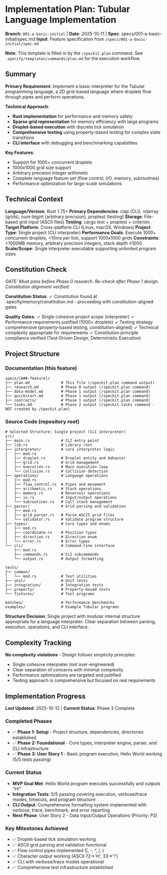 # Implementation Plan: Tubular Language Implementation

**Branch**: `001-a-basic-initial` | **Date**: 2025-10-11 | **Spec**: specs/001-a-basic-initial/spec.md
**Input**: Feature specification from `/specs/001-a-basic-initial/spec.md`

**Note**: This template is filled in by the `/speckit.plan` command. See `.specify/templates/commands/plan.md` for the execution workflow.

## Summary

**Primary Requirement**: Implement a basic interpreter for the Tubular programming language, a 2D grid-based language where droplets flow through pipes and perform operations.

**Technical Approach**:
- **Rust implementation** for performance and memory safety
- **Sparse grid representation** for memory efficiency with large programs
- **Droplet-based execution** with discrete tick simulation
- **Comprehensive testing** using property-based testing for complex state transitions
- **CLI interface** with debugging and benchmarking capabilities

**Key Features**:
- Support for 1000+ concurrent droplets
- 1000x1000 grid size support
- Arbitrary precision integer arithmetic
- Complete language feature set (flow control, I/O, memory, subroutines)
- Performance optimization for large-scale simulations

## Technical Context

<!--
  ACTION REQUIRED: Replace the content in this section with the technical details
  for the project. The structure here is presented in advisory capacity to guide
  the iteration process.
-->

**Language/Version**: Rust 1.75+
**Primary Dependencies**: clap (CLI), ndarray (grids), num-bigint (arbitrary precision), proptest (testing)
**Storage**: File-based grid input (ASCII files)
**Testing**: cargo test + proptest + criterion
**Target Platform**: Cross-platform CLI (Linux, macOS, Windows)
**Project Type**: Single project (CLI interpreter)
**Performance Goals**: Execute 1000+ concurrent droplets, <10ms per tick, support 1000x1000 grids
**Constraints**: <1000MB memory, arbitrary precision integers, stack depth ≥1000
**Scale/Scope**: Single interpreter executable supporting unlimited program sizes

## Constitution Check

*GATE: Must pass before Phase 0 research. Re-check after Phase 1 design. Constitution alignment verified.*

**Constitution Status**: ✓ Constitution found at .specify/memory/constitution.md - proceeding with constitution-aligned gates

**Quality Gates**:
✓ Single cohesive project scope (interpreter)
✓ Performance requirements justified (1000+ droplets)
✓ Testing strategy comprehensive (property-based testing, constitution-aligned)
✓ Technical complexity appropriate for requirements
✓ Constitution principle compliance verified (Test-Driven Design, Deterministic Execution)

## Project Structure

### Documentation (this feature)

```
specs/[###-feature]/
├── plan.md              # This file (/speckit.plan command output)
├── research.md          # Phase 0 output (/speckit.plan command)
├── data-model.md        # Phase 1 output (/speckit.plan command)
├── quickstart.md        # Phase 1 output (/speckit.plan command)
├── contracts/           # Phase 1 output (/speckit.plan command)
└── tasks.md             # Phase 2 output (/speckit.tasks command - NOT created by /speckit.plan)
```

### Source Code (repository root)
<!--
  ACTION REQUIRED: Replace the placeholder tree below with the concrete layout
  for this feature. Delete unused options and expand the chosen structure with
  real paths (e.g., apps/admin, packages/something). The delivered plan must
  not include Option labels.
-->

```
# Selected Structure: Single project (CLI interpreter)
src/
├── main.rs              # CLI entry point
├── lib.rs               # Library root
├── interpreter/         # Core interpreter logic
│   ├── mod.rs
│   ├── droplet.rs       # Droplet entity and behavior
│   ├── grid.rs          # Grid management
│   ├── execution.rs     # Main execution loop
│   └── collision.rs     # Collision detection
├── operations/          # Language operations
│   ├── mod.rs
│   ├── flow_control.rs  # Pipes and movement
│   ├── arithmetic.rs    # Stack operations
│   ├── memory.rs        # Reservoir operations
│   ├── io.rs            # Input/output operations
│   └── subroutines.rs   # Call stack management
├── parser/              # Grid parsing and validation
│   ├── mod.rs
│   ├── grid_parser.rs   # Parse ASCII grid files
│   └── validator.rs     # Validate program structure
├── types/               # Core types and enums
│   ├── mod.rs
│   ├── coordinate.rs    # Position types
│   ├── direction.rs     # Direction enum
│   └── error.rs         # Error types
└── cli/                 # Command-line interface
    ├── mod.rs
    ├── commands.rs      # CLI subcommands
    └── output.rs        # Output formatting

tests/
├── common/
│   └── mod.rs           # Test utilities
├── unit/                # Unit tests
├── integration/         # Integration tests
├── property/            # Property-based tests
└── fixtures/            # Test programs

benches/                 # Performance benchmarks
examples/                # Example Tubular programs
```

**Structure Decision**: Single project with modular internal structure appropriate for a language interpreter. Clear separation between parsing, execution, operations, and CLI interface.

## Complexity Tracking

**No complexity violations** - Design follows simplicity principles:
- Single cohesive interpreter (not over-engineered)
- Clear separation of concerns with minimal complexity
- Performance optimizations are targeted and justified
- Testing approach is comprehensive but focused on real requirements

## Implementation Progress

**Last Updated**: 2025-10-12 | **Current Status**: Phase 3 Complete

### Completed Phases
- ✅ **Phase 1: Setup** - Project structure, dependencies, directories established
- ✅ **Phase 2: Foundational** - Core types, interpreter engine, parser, and CLI infrastructure
- ✅ **Phase 3: User Story 1** - Basic program execution, Hello World working (5/5 tests passing)

### Current Status
- **MVP Goal Met**: Hello World program executes successfully and outputs "H!"
- **Integration Tests**: 5/5 passing covering execution, verbose/trace modes, timeouts, and program structure
- **CLI Output**: Comprehensive formatting system implemented with verbose, trace, benchmark, and error reporting
- **Next Phase**: User Story 2 - Data Input/Output Operations (Priority: P2)

### Key Milestones Achieved
- ✅ Droplet-based tick simulation working
- ✅ ASCII grid parsing and validation functional
- ✅ Flow control pipes implemented (|, -, ^, /, \)
- ✅ Character output working (ASCII 72→'H', 33→'!')
- ✅ CLI with verbose/trace modes operational
- ✅ Comprehensive test infrastructure established
